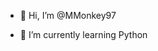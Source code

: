 - 👋 Hi, I’m @MMonkey97
<!--- - 👀 I’m interested in ... --->
- 🌱 I’m currently learning Python
<!--- - 💞️ I’m looking to collaborate on ... --->
<!--- - 📫 How to reach me ... --->

<!---
MMonkey97/MMonkey97 is a ✨ special ✨ repository because its `README.md` (this file) appears on your GitHub profile.
You can click the Preview link to take a look at your changes.
--->
